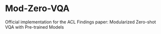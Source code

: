 # Mod-Zero-VQA
Official implementation for the ACL Findings paper: Modularized Zero-shot VQA with Pre-trained Models
